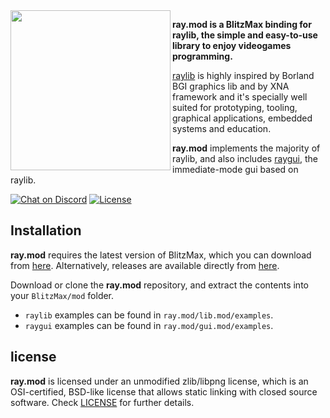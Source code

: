 <img align="left" src="https://github.com/bmx-ng/ray.mod/blob/master/logo/raylib_blitzmax_256x256.png" width=256>

**ray.mod is a BlitzMax binding for raylib, the simple and easy-to-use library to enjoy videogames programming.**

[raylib](https://raylib.com) is highly inspired by Borland BGI graphics lib and by XNA framework and it's specially well suited for prototyping, tooling, graphical applications, embedded systems and education.

**ray.mod** implements the majority of raylib, and also includes [raygui](https://github.com/raysan5/raygui), the immediate-mode gui based on raylib.



[![Chat on Discord](https://img.shields.io/discord/613699895139762176.svg?logo=discord)](https://discord.gg/DrrVwhz)
[![License](https://img.shields.io/badge/license-zlib%2Flibpng-blue.svg)](LICENSE)

Installation
-------

**ray.mod** requires the latest version of BlitzMax, which you can download from [here](https://blitzmax.org/downloads/). Alternatively, releases are available directly from [here](https://github.com/bmx-ng/bmx-ng/releases).

Download or clone the **ray.mod** repository, and extract the contents into your `BlitzMax/mod` folder.

* `raylib` examples can be found in `ray.mod/lib.mod/examples`.
* `raygui` examples can be found in `ray.mod/gui.mod/examples`.


license
-------

**ray.mod** is licensed under an unmodified zlib/libpng license, which is an OSI-certified, BSD-like license that allows static linking with closed source software. Check [LICENSE](LICENSE.md) for further details.
